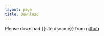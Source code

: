 ```yaml
---
layout: page
title: Download
---
```


Please download {{site.dsname}} from [github](https://github.com/ReDialData/website/tree/data)
